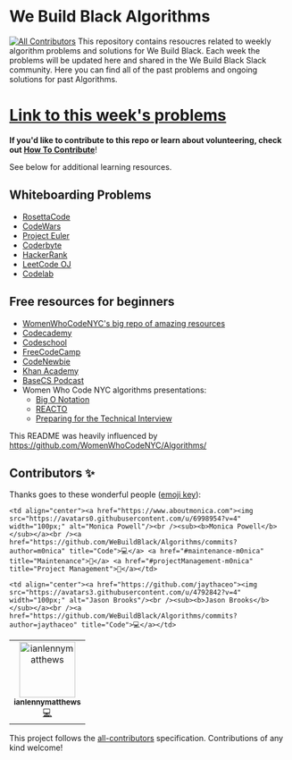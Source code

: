 # We Build Black Algorithms
[![All Contributors](https://img.shields.io/badge/all_contributors-2-orange.svg?style=flat-square)](#contributors)
This repository contains resoucres related to weekly algorithm problems and solutions for We Build Black. Each week the problems will be updated here and shared in the We Build Black Slack community. Here you can find all of the past problems and ongoing solutions for past Algorithms.

# [Link to this week's problems](https://github.com/WeBuildBlack/Algorithms/blob/master/July-8-19.md)

**If you'd like to contribute to this repo or learn about volunteering, check out [How To Contribute](./howToContribute.md)**!

See below for additional learning resources.


## Whiteboarding Problems
- [RosettaCode](http://rosettacode.org/wiki/Rosetta_Code)
- [CodeWars](http://www.codewars.com/)
- [Project Euler](https://projecteuler.net/)
- [Coderbyte](http://coderbyte.com/)
- [HackerRank](https://www.hackerrank.com/)
- [LeetCode OJ](https://leetcode.com/)
- [Codelab](https://codelab.interviewbit.com/)


## Free resources for beginners
- [WomenWhoCodeNYC's big repo of amazing resources](https://github.com/WomenWhoCodeNYC/Resources)
- [Codecademy](http://codecademy.com)
- [Codeschool](http://codeschool.com)
- [FreeCodeCamp](http://www.freecodecamp.com/)
- [CodeNewbie](http://www.codenewbie.org/)
- [Khan Academy](https://www.khanacademy.org/computing)
- [BaseCS Podcast](https://www.codenewbie.org/basecs)
- Women Who Code NYC algorithms presentations:
  - [Big O Notation](https://docs.google.com/presentation/d/1q-yGw-ekqtHOtoCOCxXJIVUpfyg-5CGrX1tZs1PlO2U/edit?usp=sharing)
  - [REACTO](https://www.fullstackacademy.com/blog/the-reacto-pattern-for-acing-technical-interviews)
  - [Preparing for the Technical Interview](https://docs.google.com/presentation/d/1YcBQ4_w2u5BoS86GDvosDQdwIvmfNhLQY7xIf_7MwTE/pub?start=false&loop=false&delayms=3000)


This README was heavily influenced by https://github.com/WomenWhoCodeNYC/Algorithms/

## Contributors ✨

Thanks goes to these wonderful people ([emoji key](https://allcontributors.org/docs/en/emoji-key)):

<!-- ALL-CONTRIBUTORS-LIST:START - Do not remove or modify this section -->
<!-- prettier-ignore -->
<table>
  <tr>
    <td align="center"><a href="https://github.com/ianlennymatthews"><img src="https://avatars2.githubusercontent.com/u/29735316?v=4" width="100px;" alt="ianlennymatthews"/><br /><sub><b>ianlennymatthews</b></sub></a><br /><a href="https://github.com/WeBuildBlack/Algorithms/commits?author=ianlennymatthews" title="Code">💻</a></td>

    <td align="center"><a href="https://www.aboutmonica.com"><img src="https://avatars0.githubusercontent.com/u/6998954?v=4" width="100px;" alt="Monica Powell"/><br /><sub><b>Monica Powell</b></sub></a><br /><a href="https://github.com/WeBuildBlack/Algorithms/commits?author=m0nica" title="Code">💻</a> <a href="#maintenance-m0nica" title="Maintenance">🚧</a> <a href="#projectManagement-m0nica" title="Project Management">📆</a></td>

    <td align="center"><a href="https://github.com/jaythaceo"><img src="https://avatars3.githubusercontent.com/u/4792842?v=4" width="100px;" alt="Jason Brooks"/><br /><sub><b>Jason Brooks</b></sub></a><br /><a href="https://github.com/WeBuildBlack/Algorithms/commits?author=jaythaceo" title="Code">💻</a></td>

  </tr>
</table>

<!-- ALL-CONTRIBUTORS-LIST:END -->

This project follows the [all-contributors](https://github.com/all-contributors/all-contributors) specification. Contributions of any kind welcome!